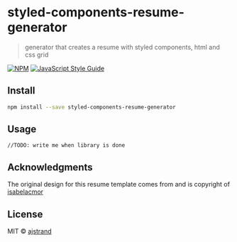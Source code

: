 # styled-components-resume-generator

> generator that creates a resume with styled components, html and css grid

[![NPM](https://img.shields.io/npm/v/styled-components-resume-generator.svg)](https://www.npmjs.com/package/styled-components-resume-generator) [![JavaScript Style Guide](https://img.shields.io/badge/code_style-standard-brightgreen.svg)](https://standardjs.com)

## Install

```bash
npm install --save styled-components-resume-generator
```

## Usage

```tsx
//TODO: write me when library is done
```

## Acknowledgments

The original design for this resume template comes from and is copyright of [isabelacmor](https://github.com/isabelacmor)

## License

MIT © [ajstrand](https://github.com/ajstrand)
